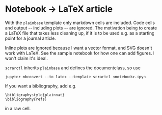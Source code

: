 # Notebook -> LaTeX article

With the `plainbase` template only markdown cells are included.
Code cells and output -- including plots -- are ignored.
The motivation being to create a LaTeX file that takes less cleaning up,
if it is to be used e.g. as a starting point for a journal article.

Inline plots are ignored because I want a vector format, and SVG doesn't work with LaTeX.
See the sample notebook for how one can add figures. 
I won't claim it's ideal.


`scrarctl` inherits `plainbase` and defines the documentclass, so use

    jupyter nbconvert --to latex --template scrartcl <notebook>.ipyn


If you want a bibliography, add e.g.

    \bibligraphystyle{plainnat}
    \bibliography{refs}

in a raw cell.
